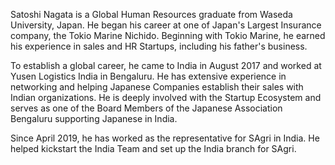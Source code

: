 ---
---

Satoshi Nagata is a Global Human Resources graduate from Waseda University, Japan. He began his career at one of Japan's Largest Insurance company, the Tokio Marine Nichido. Beginning with Tokio Marine, he earned his experience in sales and HR Startups, including his father's business.

To establish a global career, he came to India in August 2017 and worked at Yusen Logistics India in Bengaluru. He has extensive experience in networking and helping Japanese Companies establish their sales with Indian organizations. He is deeply involved with the Startup Ecosystem and serves as one of the Board Members of the Japanese Association Bengaluru supporting Japanese in India.

Since April 2019, he has worked as the representative for SAgri in India. He helped kickstart the India Team and set up the India branch for SAgri.
